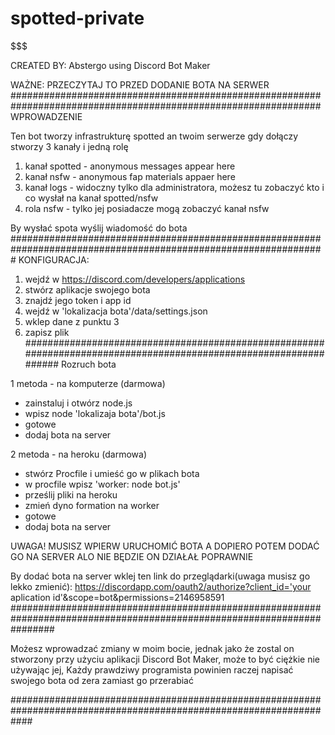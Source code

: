 # spotted-private
$$$$$$$$$$$$$$$$$$$$$$$$$$$$$$$$$$$$$$$$$$$$$$$$$$$$$$$$$$$$$$$$$$$$$$$$$$$$$$$$$$$$$$$$$$$$$$$$$$$$$$$

CREATED BY: Abstergo using Discord Bot Maker

$$$$$$$$$$$$$$$$$$$$$$$$$$$$$$$$$$$$$$$$$$$$$$$$$$$$$$$$$$$$$$$$$$$$$$$$$$$$$$$$$$$$$$$$$$$$$$$$$$$$$$$$$$$$
WAŻNE: PRZECZYTAJ TO PRZED DODANIE BOTA NA SERWER
################################################################################################################
WPROWADZENIE

Ten bot tworzy infrastrukturę spotted an twoim serwerze
gdy dołączy stworzy 3 kanały i jedną rolę

1. kanał spotted	- anonymous messages appear here
2. kanał nsfw		- anonymous fap materials appaer here
3. kanał logs		- widoczny tylko dla administratora, możesz tu zobaczyć kto i co wysłał na kanał spotted/nsfw
4. rola nsfw		- tylko jej posiadacze mogą zobaczyć kanał nsfw

By wysłać spota wyślij wiadomość do bota
#################################################################################################################
KONFIGURACJA:
1. wejdź w https://discord.com/developers/applications
2. stwórz aplikacje swojego bota
3. znajdź jego token i app id
4. wejdź w 'lokalizacja bota'/data/settings.json
5. wklep dane z punktu 3
6. zapisz plik
##################################################################################################################
Rozruch bota

1 metoda - na komputerze (darmowa)
- zainstaluj i otwórz node.js
- wpisz node 'lokalizaja bota'/bot.js
- gotowe
- dodaj bota na server

2 metoda - na heroku (darmowa)
- stwórz Procfile i umieść go w plikach bota
- w procfile wpisz 'worker: node bot.js'
- prześlij pliki na heroku
- zmień dyno formation na worker 
- gotowe
- dodaj bota na server

UWAGA! MUSISZ WPIERW URUCHOMIĆ BOTA A DOPIERO POTEM DODAĆ GO NA SERVER ALO NIE BĘDZIE ON DZIAŁAŁ POPRAWNIE

By dodać bota na server wklej ten link do przeglądarki(uwaga musisz go lekko zmienić): https://discordapp.com/oauth2/authorize?client_id='your aplication id'&scope=bot&permissions=2146958591
########################################################################################################################

Możesz wprowadzać zmiany w moim bocie, jednak jako że zostal on stworzony przy użyciu aplikacji Discord Bot Maker, może to być ciężkie nie używając jej,
Każdy prawdziwy programista powinien raczej napisać swojego bota od zera zamiast go przerabiać

####################################################################################################################